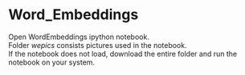 # Word_Embeddings
Open WordEmbeddings ipython notebook. <br> Folder _wepics_ consists pictures used in the notebook. <br> If the notebook does not load, download the entire folder and run the notebook on your system.  

